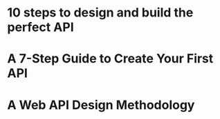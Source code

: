 # 10 steps to design and build the perfect API
# A 7-Step Guide to Create Your First API
# A Web API Design Methodology

